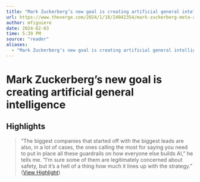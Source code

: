 ```yaml
---
title: "Mark Zuckerberg’s new goal is creating artificial general intelligence"
url: https://www.theverge.com/2024/1/18/24042354/mark-zuckerberg-meta-agi-reorg-interview
author: mfiguiere
date: 2024-02-03
time: 5:39 PM
source: "reader"
aliases:
  - "Mark Zuckerberg’s new goal is creating artificial general intelligence"
---
```

# Mark Zuckerberg’s new goal is creating artificial general intelligence

## Highlights
> “The biggest companies that started off with the biggest leads are also, in a lot of cases, the ones calling the most for saying you need to put in place all these guardrails on how everyone else builds AI,” he tells me. “I’m sure some of them are legitimately concerned about safety, but it’s a hell of a thing how much it lines up with the strategy.” ([View Highlight](https://read.readwise.io/read/01hmf1rbfhpcx47j1fh5jq548p))

